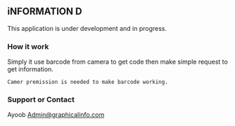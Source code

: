 ## iNFORMATION D

This application is under development and in progress.



### How it work

Simply it use barcode from camera to get code then make simple request to get information.
```
Camer premission is needed to make barcode working.
```


### Support or Contact

Ayoob 
Admin@graphicalinfo.com
